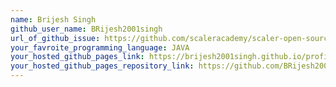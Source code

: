 ```yaml
---
name: Brijesh Singh
github_user_name: BRijesh2001singh
url_of_github_issue: https://github.com/scaleracademy/scaler-open-source-september-challenge/issues/187
your_favroite_programming_language: JAVA
your_hosted_github_pages_link: https://brijesh2001singh.github.io/profile-scaler/
your_hosted_github_pages_repository_link: https://github.com/BRijesh2001singh/profile-scaler
---
```

